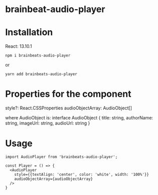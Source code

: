 # brainbeat-audio-player

# Installation
React: 13.10.1
```
npm i brainbeats-audio-player
```
or
```
yarn add brainbeats-audio-player
```

# Properties for the component
style?: React.CSSProperties
audioObjectArray: AudioObject[]

where AudioObject is:
interface AudioObject {
  title: string,
  authorName: string,
  imageUrl: string,
  audioUrl: string
}

# Usage
```
import AudioPlayer from 'brainbeats-audio-player';

const Player = () => {
  <AudioPlayer 
    style={{textAlign: 'center', color: 'white', width: '100%'}} 
    audioObjectArray={audioObjectArray} 
  />
}
```